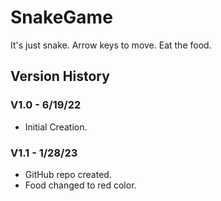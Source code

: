 # SnakeGame

It's just snake. Arrow keys to move. Eat the food.

## Version History

### V1.0 - 6/19/22
* Initial Creation.

### V1.1 - 1/28/23
* GitHub repo created.
* Food changed to red color.